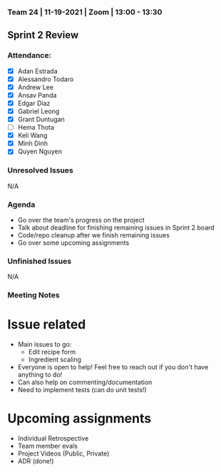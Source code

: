 ### Team 24 | 11-19-2021 | Zoom | 13:00 - 13:30

## Sprint 2 Review

### Attendance:

- [x] Adan Estrada
- [x] Alessandro Todaro
- [x] Andrew Lee
- [x] Ansav Panda
- [x] Edgar Diaz
- [x] Gabriel Leong
- [x] Grant Duntugan
- [ ] Hema Thota
- [x] Keli Wang
- [x] Minh Dinh
- [x] Quyen Nguyen

### Unresolved Issues

N/A

### Agenda

- Go over the team's progress on the project
- Talk about deadline for finishing remaining issues in Sprint 2 board
- Code/repo cleanup after we finish remaining issues
- Go over some upcoming assignments

### Unfinished Issues

N/A

### Meeting Notes

# Issue related

- Main issues to go:
  - Edit recipe form
  - Ingredient scaling
- Everyone is open to help! Feel free to reach out if you don't have anything to do!
- Can also help on commenting/documentation
- Need to implement tests (can do unit tests!)

# Upcoming assignments

- Individual Retrospective
- Team member evals
- Project Videos (Public, Private)
- ADR (done!)
